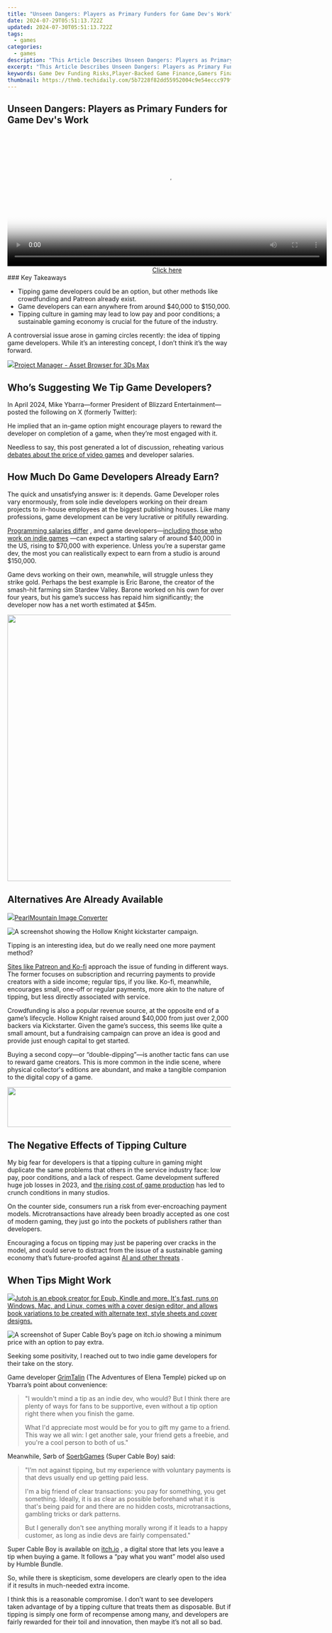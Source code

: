 ```yaml
---
title: "Unseen Dangers: Players as Primary Funders for Game Dev's Work"
date: 2024-07-29T05:51:13.722Z
updated: 2024-07-30T05:51:13.722Z
tags:
  - games
categories:
  - games
description: "This Article Describes Unseen Dangers: Players as Primary Funders for Game Dev's Work"
excerpt: "This Article Describes Unseen Dangers: Players as Primary Funders for Game Dev's Work"
keywords: Game Dev Funding Risks,Player-Backed Game Finance,Gamers Financial Role,Developer Financing Threats,In-Game Player Investment,Gaming Monetization Dangers,Funding in Gaming Industry
thumbnail: https://thmb.techidaily.com/5b7228f82dd55952004c9e54eccc979f0193c694cfbf96a3723eb54169ea5205.jpg
---
```


## Unseen Dangers: Players as Primary Funders for Game Dev's Work

<!-- affiliate ads begin -->
<span id="1993650">
					<video width="720" height="300" style="cursor:pointer"
           poster="//a.impactradius-go.com/display-clicktoplayimage/1993650.jpeg"
           onclick="if(!this.playClicked){this.play();this.setAttribute('controls',true);this.playClicked=true;}">
	   <source src="//a.impactradius-go.com/display-ad/22993-1993650">
	   <img src="//a.impactradius-go.com/display-clicktoplayimage/1993650.jpeg" style="border: none; height: 100%; width: 100%; object-fit: contain">
	</video>
	<div style="width:720px;text-align:center"><a href="javascript:window.open(decodeURIComponent('https%3A%2F%2Fhomestyler.sjv.io%2Fc%2F5597632%2F1993650%2F22993'), '_blank');void(0);">Click here</a></div>
</span>
<img height="0" width="0" src="https://imp.pxf.io/i/5597632/1993650/22993" style="position:absolute;visibility:hidden;" border="0" />
<!-- affiliate ads end -->
### Key Takeaways

* Tipping game developers could be an option, but other methods like crowdfunding and Patreon already exist.
* Game developers can earn anywhere from around $40,000 to $150,000.
* Tipping culture in gaming may lead to low pay and poor conditions; a sustainable gaming economy is crucial for the future of the industry.

 A controversial issue arose in gaming circles recently: the idea of tipping game developers. While it’s an interesting concept, I don’t think it’s the way forward.

<!-- affiliate ads begin -->
<a href="https://secure.2checkout.com/order/checkout.php?PRODS=4709458&QTY=1&AFFILIATE=108875&CART=1"><img src="https://3d-kstudio.com/wp-content/uploads/2019/10/Project-Manager-version-3-1600x900-768x419.jpg" border="0">Project Manager - Asset Browser for 3Ds Max</a>
<!-- affiliate ads end -->
## Who’s Suggesting We Tip Game Developers?

 In April 2024, Mike Ybarra—former President of Blizzard Entertainment—posted the following on X (formerly Twitter):

 He implied that an in-game option might encourage players to reward the developer on completion of a game, when they’re most engaged with it.

 Needless to say, this post generated a lot of discussion, reheating various [debates about the price of video games](https://www.makeuseof.com/video-games-should-be-more-expensive-reasons-why/) and developer salaries.

## How Much Do Game Developers Already Earn?

 The quick and unsatisfying answer is: it depends. Game Developer roles vary enormously, from sole indie developers working on their dream projects to in-house employees at the biggest publishing houses. Like many professions, game development can be very lucrative or pitifully rewarding.

[Programming salaries differ](https://www.makeuseof.com/tag/programmer-average-salaries/) , and game developers—[including those who work on indie games](https://www.makeuseof.com/what-is-typical-indie-game-developer-salary/) —can expect a starting salary of around $40,000 in the US, rising to $70,000 with experience. Unless you’re a superstar game dev, the most you can realistically expect to earn from a studio is around $150,000.

 Game devs working on their own, meanwhile, will struggle unless they strike gold. Perhaps the best example is Eric Barone, the creator of the smash-hit farming sim Stardew Valley. Barone worked on his own for over four years, but his game’s success has repaid him significantly; the developer now has a net worth estimated at $45m.

<!-- affiliate ads begin -->
<a href="https://appsumo.8odi.net/c/5597632/2068411/7443" target="_top" id="2068411"><img src="//a.impactradius-go.com/display-ad/7443-2068411" border="0" alt="" width="1200" height="600"/></a><img height="0" width="0" src="https://appsumo.8odi.net/i/5597632/2068411/7443" style="position:absolute;visibility:hidden;" border="0" />
<!-- affiliate ads end -->
## Alternatives Are Already Available
<!-- affiliate ads begin -->
<a href="https://secure.2checkout.com/order/checkout.php?PRODS=4550420&QTY=1&AFFILIATE=108875&CART=1"><img src="https://www.pearlmountainsoft.com/n_img/product/pic/f_02.jpg" border="0">PearlMountain Image Converter</a>
<!-- affiliate ads end -->
![A screenshot showing the Hollow Knight kickstarter campaign.](https://static1.makeuseofimages.com/wordpress/wp-content/uploads/2024/04/hollow-knight-kickstarter.png)

 Tipping is an interesting idea, but do we really need one more payment method?

[Sites like Patreon and Ko-fi](https://www.makeuseof.com/patreon-vs-ko-fi-for-creators/) approach the issue of funding in different ways. The former focuses on subscription and recurring payments to provide creators with a side income; regular tips, if you like. Ko-fi, meanwhile, encourages small, one-off or regular payments, more akin to the nature of tipping, but less directly associated with service.

 Crowdfunding is also a popular revenue source, at the opposite end of a game’s lifecycle. Hollow Knight raised around $40,000 from just over 2,000 backers via Kickstarter. Given the game’s success, this seems like quite a small amount, but a fundraising campaign can prove an idea is good and provide just enough capital to get started.

 Buying a second copy—or “double-dipping”—is another tactic fans can use to reward game creators. This is more common in the indie scene, where physical collector's editions are abundant, and make a tangible companion to the digital copy of a game.

<!-- affiliate ads begin -->
<a href="https://aligracehair.sjv.io/c/5597632/2087267/19272" target="_top" id="2087267"><img src="//a.impactradius-go.com/display-ad/19272-2087267" border="0" alt="" width="728" height="90"/></a><img height="0" width="0" src="https://imp.pxf.io/i/5597632/2087267/19272" style="position:absolute;visibility:hidden;" border="0" />
<!-- affiliate ads end -->
## The Negative Effects of Tipping Culture

 My big fear for developers is that a tipping culture in gaming might duplicate the same problems that others in the service industry face: low pay, poor conditions, and a lack of respect. Game development suffered huge job losses in 2023, and [the rising cost of game production](https://www.makeuseof.com/ways-the-rising-costs-of-games-affect-the-industry/) has led to crunch conditions in many studios.

 On the counter side, consumers run a risk from ever-encroaching payment models. Microtransactions have already been broadly accepted as one cost of modern gaming, they just go into the pockets of publishers rather than developers.

 Encouraging a focus on tipping may just be papering over cracks in the model, and could serve to distract from the issue of a sustainable gaming economy that’s future-proofed against [AI and other threats](https://www.makeuseof.com/types-of-jobs-risk-ai/) .

## When Tips Might Work
<!-- affiliate ads begin -->
<a href="https://secure.2checkout.com/order/checkout.php?PRODS=4694919&QTY=1&AFFILIATE=108875&CART=1"><img src="https://secure.avangate.com/images/merchant/bccefcc1b1eee9eca3ae4f5c1a281482/products/jutoh-logo-1200x1600.jpg" border="0">Jutoh is an ebook creator for Epub, Kindle and more. It's fast, runs on Windows, Mac, and Linux, comes with a cover design editor, and allows book variations to be created with alternate text, style sheets and cover designs. </a>
<!-- affiliate ads end -->
![A screenshot of Super Cable Boy’s page on itch.io showing a minimum price with an option to pay extra.](https://static1.makeuseofimages.com/wordpress/wp-content/uploads/2024/04/super-cable-boy-itch.png)

 Seeking some positivity, I reached out to two indie game developers for their take on the story.

 Game developer [GrimTalin](https://www.grimtalin.com/p/home.html) (The Adventures of Elena Temple) picked up on Ybarra’s point about convenience:

> "I wouldn't mind a tip as an indie dev, who would? But I think there are plenty of ways for fans to be supportive, even without a tip option right there when you finish the game.
>
> What I'd appreciate most would be for you to gift my game to a friend. This way we all win: I get another sale, your friend gets a freebie, and you're a cool person to both of us."

 Meanwhile, Sørb of [SoerbGames](https://soerbgames.itch.io/) (Super Cable Boy) said:

> "I’m not against tipping, but my experience with voluntary payments is that devs usually end up getting paid less.
>
> I'm a big friend of clear transactions: you pay for something, you get something. Ideally, it is as clear as possible beforehand what it is that's being paid for and there are no hidden costs, microtransactions, gambling tricks or dark patterns.
>
> But I generally don't see anything morally wrong if it leads to a happy customer, as long as indie devs are fairly compensated."

 Super Cable Boy is available on [itch.io](https://itch.io/) , a digital store that lets you leave a tip when buying a game. It follows a “pay what you want” model also used by Humble Bundle.

 So, while there is skepticism, some developers are clearly open to the idea if it results in much-needed extra income.

 I think this is a reasonable compromise. I don’t want to see developers taken advantage of by a tipping culture that treats them as disposable. But if tipping is simply one form of recompense among many, and developers are fairly rewarded for their toil and innovation, then maybe it’s not all so bad.


<ins class="adsbygoogle"
     style="display:block"
     data-ad-format="autorelaxed"
     data-ad-client="ca-pub-7571918770474297"
     data-ad-slot="1223367746"></ins>



<ins class="adsbygoogle"
     style="display:block"
     data-ad-client="ca-pub-7571918770474297"
     data-ad-slot="8358498916"
     data-ad-format="auto"
     data-full-width-responsive="true"></ins>







